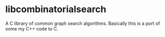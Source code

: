 libcombinatorialsearch
=======================

A C library of common graph search algorithms.  Basically this is a port of some my C++ code to C.

